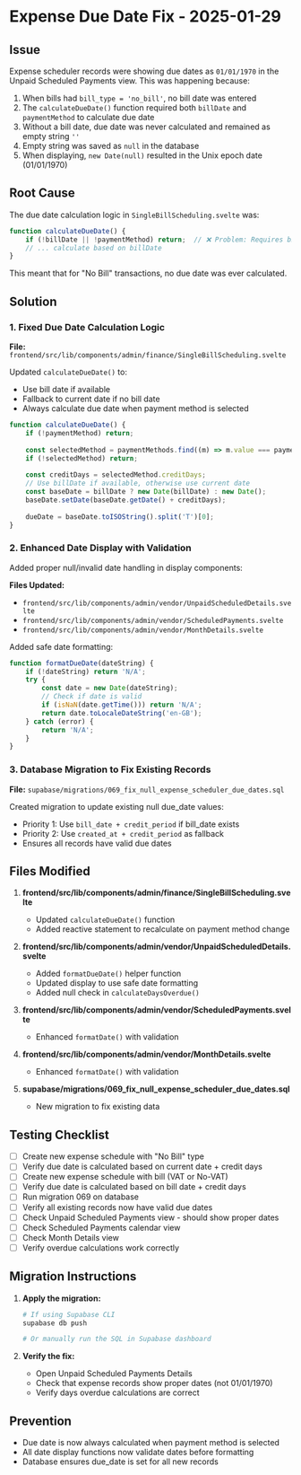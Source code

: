 # Expense Due Date Fix - 2025-01-29

## Issue
Expense scheduler records were showing due dates as `01/01/1970` in the Unpaid Scheduled Payments view. This was happening because:

1. When bills had `bill_type = 'no_bill'`, no bill date was entered
2. The `calculateDueDate()` function required both `billDate` and `paymentMethod` to calculate due date
3. Without a bill date, due date was never calculated and remained as empty string `''`
4. Empty string was saved as `null` in the database
5. When displaying, `new Date(null)` resulted in the Unix epoch date (01/01/1970)

## Root Cause
The due date calculation logic in `SingleBillScheduling.svelte` was:

```javascript
function calculateDueDate() {
    if (!billDate || !paymentMethod) return;  // ❌ Problem: Requires billDate
    // ... calculate based on billDate
}
```

This meant that for "No Bill" transactions, no due date was ever calculated.

## Solution

### 1. Fixed Due Date Calculation Logic
**File:** `frontend/src/lib/components/admin/finance/SingleBillScheduling.svelte`

Updated `calculateDueDate()` to:
- Use bill date if available
- Fallback to current date if no bill date
- Always calculate due date when payment method is selected

```javascript
function calculateDueDate() {
    if (!paymentMethod) return;
    
    const selectedMethod = paymentMethods.find((m) => m.value === paymentMethod);
    if (!selectedMethod) return;
    
    const creditDays = selectedMethod.creditDays;
    // Use billDate if available, otherwise use current date
    const baseDate = billDate ? new Date(billDate) : new Date();
    baseDate.setDate(baseDate.getDate() + creditDays);
    
    dueDate = baseDate.toISOString().split('T')[0];
}
```

### 2. Enhanced Date Display with Validation
Added proper null/invalid date handling in display components:

**Files Updated:**
- `frontend/src/lib/components/admin/vendor/UnpaidScheduledDetails.svelte`
- `frontend/src/lib/components/admin/vendor/ScheduledPayments.svelte`
- `frontend/src/lib/components/admin/vendor/MonthDetails.svelte`

Added safe date formatting:
```javascript
function formatDueDate(dateString) {
    if (!dateString) return 'N/A';
    try {
        const date = new Date(dateString);
        // Check if date is valid
        if (isNaN(date.getTime())) return 'N/A';
        return date.toLocaleDateString('en-GB');
    } catch (error) {
        return 'N/A';
    }
}
```

### 3. Database Migration to Fix Existing Records
**File:** `supabase/migrations/069_fix_null_expense_scheduler_due_dates.sql`

Created migration to update existing null due_date values:
- Priority 1: Use `bill_date + credit_period` if bill_date exists
- Priority 2: Use `created_at + credit_period` as fallback
- Ensures all records have valid due dates

## Files Modified

1. **frontend/src/lib/components/admin/finance/SingleBillScheduling.svelte**
   - Updated `calculateDueDate()` function
   - Added reactive statement to recalculate on payment method change

2. **frontend/src/lib/components/admin/vendor/UnpaidScheduledDetails.svelte**
   - Added `formatDueDate()` helper function
   - Updated display to use safe date formatting
   - Added null check in `calculateDaysOverdue()`

3. **frontend/src/lib/components/admin/vendor/ScheduledPayments.svelte**
   - Enhanced `formatDate()` with validation

4. **frontend/src/lib/components/admin/vendor/MonthDetails.svelte**
   - Enhanced `formatDate()` with validation

5. **supabase/migrations/069_fix_null_expense_scheduler_due_dates.sql**
   - New migration to fix existing data

## Testing Checklist

- [ ] Create new expense schedule with "No Bill" type
- [ ] Verify due date is calculated based on current date + credit days
- [ ] Create new expense schedule with bill (VAT or No-VAT)
- [ ] Verify due date is calculated based on bill date + credit days
- [ ] Run migration 069 on database
- [ ] Verify all existing records now have valid due dates
- [ ] Check Unpaid Scheduled Payments view - should show proper dates
- [ ] Check Scheduled Payments calendar view
- [ ] Check Month Details view
- [ ] Verify overdue calculations work correctly

## Migration Instructions

1. **Apply the migration:**
   ```bash
   # If using Supabase CLI
   supabase db push
   
   # Or manually run the SQL in Supabase dashboard
   ```

2. **Verify the fix:**
   - Open Unpaid Scheduled Payments Details
   - Check that expense records show proper dates (not 01/01/1970)
   - Verify days overdue calculations are correct

## Prevention
- Due date is now always calculated when payment method is selected
- All date display functions now validate dates before formatting
- Database ensures due_date is set for all new records

